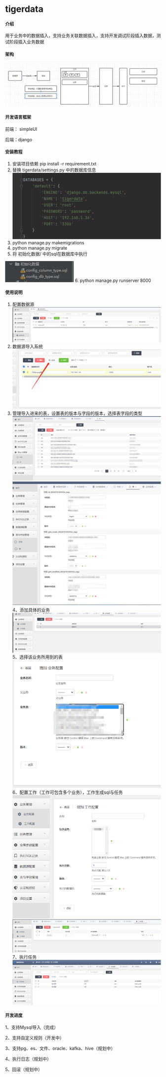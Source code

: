 # tigerdata

#### 介绍
用于业务中的数据插入，支持业务关联数据插入，支持开发调试阶段插入数据，测试阶段插入业务数据

#### 架构
![img_11.png](img_11.png)

#### 开发语言框架
前端： simpleUI

后端：django

#### 安装教程
1. 安装项目依赖
   pip install -r requirement.txt
2. 替换 tigerdata/settings.py 中的数据库信息
   ![img.png](img.png)
3.  python manage.py makemigrations
4.  python manage.py migrate
5.  将 初始化数据/ 中的sql在数据库中执行

![img_1.png](img_1.png)
6.  python manage.py runserver 8000

#### 使用说明

1.  配置数据源
    ![img_2.png](img_2.png)
2.  数据源导入系统
    ![img_3.png](img_3.png)
3.  管理导入进来的表，设置表的版本与字段的版本，选择表字段的类型
    ![img_4.png](img_4.png)
    ![img_5.png](img_5.png)
4、添加具体的业务
    ![img_6.png](img_6.png)
5、选择该业务所用到的表
    ![img_7.png](img_7.png)
6、配置工作（工作可包含多个业务），工作生成sql与任务
    ![img_9.png](img_9.png)
    ![img_8.png](img_8.png)
7、执行任务
    ![img_10.png](img_10.png)
    
#### 开发进度
1、支持Mysql导入（完成）

2、支持自定义规则（开发中）

3、支持pg、es、文件、oracle、kafka、hive（规划中）

4、执行日志（规划中）

5、回滚（规划中）


